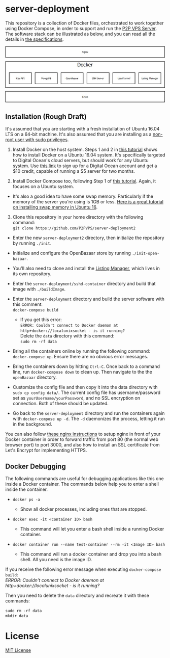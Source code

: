 # server-deployment

This repository is a collection of Docker files, orchestrated to work together
using Docker Compose, in order to support and run the
[P2P VPS Server](https://github.com/P2PVPS/p2pvps-server2). The software
stack can be illustrated as below, and you can read all the details in
[the specifications](http://p2pvps.org/documentation/).

![Software Stack](server-stack.jpg?raw=true "Software Stack")


## Installation (Rough Draft)
It's assumed that you are starting with a fresh installation of Ubuntu 16.04 LTS
on a 64-bit machine.
It's also assumed that you are installing as a [non-root user with sudo privileges](https://www.digitalocean.com/community/tutorials/initial-server-setup-with-ubuntu-16-04).

1. Install Docker on the host system. Steps 1 and 2 in [this tutorial](https://www.digitalocean.com/community/tutorials/how-to-install-and-use-docker-on-ubuntu-16-04)
shows how to install Docker on a Ubuntu 16.04 system. It's specifically targeted
to Digital Ocean's cloud servers, but should work for any Ubuntu system.
Use [this link](https://m.do.co/c/8f47a23b91ce) to sign up for a Digital Ocean
account and get a $10 credit, capable of running a $5 server for two months.

2. Install Docker Compose too, following Step 1 of [this tutorial](https://www.digitalocean.com/community/tutorials/how-to-install-docker-compose-on-ubuntu-16-04).
Again, it focuses on a Ubuntu system.

* It's also a good idea to have some swap memory. Particularly if the memory of
the server you're using is 1GB or less.
[Here is a great tutorial on installing swap memory in Ubuntu 16](https://www.digitalocean.com/community/tutorials/how-to-add-swap-space-on-ubuntu-16-04).

3. Clone this repository in your home directory with the following command:<br>
`git clone https://github.com/P2PVPS/server-deployment2`

* Enter the new `server-deployment2` directory, then initialize the repository
by running `./init`.

* Initialize and configure the OpenBazaar store by running `./init-open-bazaar`.

* You'll also need to clone and install the [Listing Manager](https://github.com/P2PVPS/listing-manager),
which lives in its own repository.

* Enter the `server-deployment/sshd-container` directory and build that image with
`./buildImage`.

* Enter the `server-deployment` directory and build the server software with
this comment:<br>
`docker-compose build`

  * If you get this error:<br>
  `ERROR: Couldn't connect to Docker daemon at http+docker://localunixsocket - is it running?`<br>
  Delete the `data` directory with this command:<br>
  `sudo rm -rf data`

* Bring all the containers online by running the following command:
`docker-compose up`. Ensure there are no obvious error messages.

* Bring the containers down by hitting `Ctrl-C`.
Once back to a command line, run `docker-compose down` to clean up.
Then navigate to the the `openBazaar` directory.

* Customize the config file and then copy it into the data directory with
`sudo cp config data/`.
The current config file has username/password set as `yourUsername/yourPassword`,
and no SSL encryption on connection. Both of these should be updated.

* Go back to the `server-deployment` directory and run the containers again with
`docker-compose up -d`. The `-d` daemonizes the process, letting it run in the background.

You can also follow [these nginx instructions](nginx/README.md) to setup nginx
in front of your Docker container in order to forward traffic from port 80
(the normal web browser port) to port 3000, and also how to install
an SSL certificate from Let's Encrypt for implementing HTTPS.


## Docker Debugging
The following commands are useful for debugging applications like this one inside a Docker container. The commands
below help you to enter a shell inside the container.

* `docker ps -a`
  * Show all docker processes, including ones that are stopped.

* `docker exec -it <container ID> bash`
  * This command will let you enter a bash shell inside a running Docker container.

* `docker container run --name test-container --rm -it <Image ID> bash`
  * This command will run a docker container and drop you into a bash shell. All you need is the image ID.

If you receive the following error message when executing `docker-compose build`: <br>
_ERROR: Couldn't connect to Docker daemon at http+docker://localunixsocket - is it running?_

Then you need to delete the `data` directory and recreate it with these commands:
```
sudo rm -rf data
mkdir data
```

# License
[MIT License](LICENSE.md)
